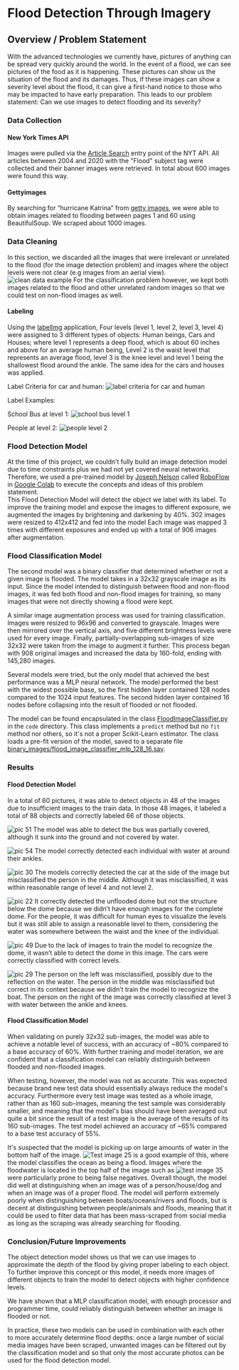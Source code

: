 # Flood Detection Through Imagery

## Overview / Problem Statement
With the advanced technologies we currently have, pictures of anything can be spread very quickly around the world. In the event of a flood, we can see pictures of the food as it is happening. These pictures can show us the situation of the flood and its damages.  Thus, if these images can show a severity level about the flood, it can give a first-hand notice to those who may be impacted to have early preparation. This leads to our problem statement: Can we use images to detect flooding and its severity?


### Data Collection

#### New York Times API
Images were pulled via the [Article Search](https://developer.nytimes.com/docs/articlesearch-product/1/routes/articlesearch.json/get) entry point of the NYT API. All articles between 2004 and 2020 with the "Flood" subject tag were collected and their banner images were retrieved. In total about 600 images were found this way.

#### Gettyimages
By searching for “hurricane Katrina” from [getty images](https://www.gettyimages.com/editorial-images), we were able to obtain images related to flooding between pages 1 and 60 using BeautifulSoup. We scraped about 1000 images.

### Data Cleaning
In this section, we discarded all the images that were irrelevant or unrelated to the flood (for the image detection problem) and images where the object levels were not clear (e.g images from an aerial view).
![clean data example ](https://git.generalassemb.ly/eeyle/client-project/tree/master/label_examples/data_clean)
For the classification problem however, we kept both images related to the flood and other unrelated random images so that we could test on non-flood images as well.

#### Labeling
Using the [labelImg](https://github.com/tzutalin/labelImg) application, Four levels (level 1, level 2, level 3, level 4) were assigned to 3 different types of objects: Human beings, Cars and Houses; where level 1 represents a deep flood, which is about 60 inches and above for an average human being, Level 2 is the waist level that represents an average flood, level 3 is the knee level and level 1 being the shallowest flood around the ankle. The same idea for the cars and houses was applied. 

Label Criteria for car and human:
![label criteria for car and human ](https://git.generalassemb.ly/eeyle/client-project/tree/master/label_examples/label_criteria)

Label Examples:

School Bus at level 1:
![school bus level 1 ](https://git.generalassemb.ly/eeyle/client-project/tree/master/label_examples/school_bus)

People at level 2:
![people level 2 ](https://git.generalassemb.ly/eeyle/client-project/tree/master/label_examples/people)

### Flood Detection Model

At the time of this project, we couldn’t fully build an image detection model due to time constraints plus we had not yet covered neural networks. Therefore, we used a pre-trained model by [Joseph Nelson](https://www.linkedin.com/in/josephofiowa/) called [RoboFlow](https://models.roboflow.ai/object-detection/yolo-v3-pytorch) in [Google Colab](https://colab.research.google.com/drive/1ntAL_zI68xfvZ4uCSAF6XT27g0U4mZbW#scrollTo=IaVwHzdprdSN) to execute the concepts and ideas of this problem statement.  
This Flood Detection Model will detect the object we label with its label. To improve the training model and expose the images to different exposure, we augmented the images by brightening and darkening by 40%.
302 images were resized to 412x412 and fed into the model Each image was mapped 3 times with different exposures and ended up with a total of 906 images after augmentation.

### Flood Classification Model

The second model was a binary classifier that determined whether or not a given image is flooded. The model takes in a 32x32 grayscale image as its input. Since the model intended to distinguish between flood and non-flood images, it was fed both flood and non-flood images for training, so many images that were not directly showing a flood were kept.

A similar image augmentation process was used for training classification. Images were resized to 96x96 and converted to grayscale. Images were then mirrored over the vertical axis, and five different brightness levels were used for every image. Finally, partially-overlapping sub-images of size 32x32 were taken from the image to augment it further. This process began with 908 original images and increased the data by 160-fold, ending with 145,280 images.

Several models were tried, but the only model that achieved the best performance was a MLP neural network. The model performed the best with the widest possible base, so the first hidden layer contained 128 nodes compared to the 1024 input features. The second hidden layer contained 16 nodes before collapsing into the result of flooded or not flooded. 

The model can be found encapsulated in the class [FloodImageClassifier.py](https://git.generalassemb.ly/eeyle/client-project/blob/master/code/FloodImageClassifier.py) in the `code` directory. This class implements a `predict` method but no `fit` method nor others, so it's not a proper Scikit-Learn estimator. The class loads a pre-fit version of the model, saved to a separate file [binary_images/flood_image_classifier_mlp_128_16.sav](https://git.generalassemb.ly/eeyle/client-project/blob/master/binary_images/flood_image_classifier_mlp_128_16.sav).

### Results

#### Flood Detection Model
In a total of 60 pictures, it was able to detect objects in 48 of the images due to insufficient images to the train data. In those 48 images, it labeled a total of 88 objects and correctly labeled 66 of those objects.  

![pic 51](https://git.generalassemb.ly/eeyle/client-project/blob/master/results_pic/pic51.png)
The model was able to detect the bus was partially covered, although it sunk into the ground and not covered by water.

![pic 54](https://git.generalassemb.ly/eeyle/client-project/blob/master/results_pic/pic54.png)
The model correctly detected each individual with water at around their ankles.

![pic 30](https://git.generalassemb.ly/eeyle/client-project/blob/master/results_pic/pic30.png)
The models correctly detected the car at the side of the image but misclassified the person in the middle. Although it was misclassified, it was within reasonable range of level 4 and not level 2.  

![pic 22](https://git.generalassemb.ly/eeyle/client-project/blob/master/results_pic/pic22.png)
It correctly detected the unflooded dome but not the structure below the dome because we didn’t have enough images for the complete dome. 
For the people, it was difficult for human eyes to visualize the levels but it was still able to assign a reasonable level to them, considering the water was somewhere between the waist and the knee of the individual. 

![pic 49](https://git.generalassemb.ly/eeyle/client-project/blob/master/results_pic/pic49.png)
Due to the lack of images to train the model to recognize the dome, it wasn’t able to detect the dome in this image.
The cars were correctly classified with correct levels. 

![pic 29](https://git.generalassemb.ly/eeyle/client-project/blob/master/results_pic/pic29.png)
The person on the left was misclassified, possibly due to the reflection on the water. 
The person in the middle was misclassified but correct in its context because we didn’t train the model to recognize the boat. 
The person on the right of the image was correctly classified at level 3 with water between the ankle and knees.   

#### Flood Classification Model
When validating on purely 32x32 sub-images, the model was able to achieve a notable level of success, with an accuracy of ~80% compared to a base accuracy of 60%. With further training and model iteration, we are confident that a classification model can reliably distinguish between flooded and non-flooded images.

When testing, however, the model was not as accurate. This was expected because brand new test data should essentially always reduce the model's accuracy. Furthermore every test image was tested as a whole image, rather than as 160 sub-images, meaning the test sample was considerably smaller, and meaning that the model's bias should have been averaged out quite a bit since the result of a test image is the average of the results of its 160 sub-images. The test model achieved an accuracy of ~65% compared to a base test accuracy of 55%.

It's suspected that the model is picking up on large amounts of water in the bottom half of the image. ![Test image 25](https://git.generalassemb.ly/eeyle/client-project/blob/master/binary_images/test_images/img_test_25.jpg) is a good example of this, where the model classifies the ocean as being a flood. Images where the floodwater is located in the top half of the image such as ![test image 35](https://git.generalassemb.ly/eeyle/client-project/blob/master/binary_images/test_images/img_test_35.jpg) were particularly prone to being false negatives. Overall though, the model did well at distinguishing when an image was of a person/house/dog and when an image was of a proper flood. The model will perform extremely poorly when distinguishing between boats/oceans/rivers and floods, but is decent at distinguishing between people/animals and floods, meaning that it could be used to filter data that has been mass-scraped from social media as long as the scraping was already searching for flooding.

### Conclusion/Future Improvements

The object detection model shows us that we can use images to approximate the depth of the flood by giving proper labeling to each object. To further improve this concept or this model, it needs more images of different objects to train the model to detect objects with higher confidence levels. 

We have shown that a MLP classification model, with enough processor and programmer time, could reliably distinguish between whether an image is flooded or not.

In practice, these two models can be used in combination with each other to more accurately determine flood depths: once a large number of social media images have been scraped, unwanted images can be filtered out by the classification model and so that only the most accurate photos can be used for the flood detection model.
